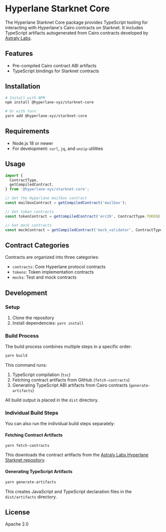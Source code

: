 # Hyperlane Starknet Core

The Hyperlane Starknet Core package provides TypeScript tooling for interacting with Hyperlane's Cairo contracts on Starknet. It includes TypeScript artifacts autogenerated from Cairo contracts developed by [Astraly Labs](https://github.com/astraly-labs/hyperlane_starknet).

## Features

- Pre-compiled Cairo contract ABI artifacts
- TypeScript bindings for Starknet contracts

## Installation

```bash
# Install with NPM
npm install @hyperlane-xyz/starknet-core

# Or with Yarn
yarn add @hyperlane-xyz/starknet-core
```

## Requirements

- Node.js 18 or newer
- For development: `curl`, `jq`, and `unzip` utilities

## Usage

```typescript
import {
  ContractType,
  getCompiledContract,
} from '@hyperlane-xyz/starknet-core';

// Get the Hyperlane mailbox contract
const mailboxContract = getCompiledContract('mailbox');

// Get token contracts
const tokenContract = getCompiledContract('erc20', ContractType.TOKEN);

// Get mock contracts
const mockContract = getCompiledContract('mock_validator', ContractType.MOCK);
```

## Contract Categories

Contracts are organized into three categories:

- `contracts`: Core Hyperlane protocol contracts
- `tokens`: Token implementation contracts
- `mocks`: Test and mock contracts

## Development

### Setup

1. Clone the repository
2. Install dependencies: `yarn install`

### Build Process

The build process combines multiple steps in a specific order:

```bash
yarn build
```

This command runs:

1. TypeScript compilation (`tsc`)
2. Fetching contract artifacts from GitHub (`fetch-contracts`)
3. Generating TypeScript ABI artifacts from Cairo contracts (`generate-artifacts`)

All build output is placed in the `dist` directory.

### Individual Build Steps

You can also run the individual build steps separately:

#### Fetching Contract Artifacts

```bash
yarn fetch-contracts
```

This downloads the contract artifacts from the [Astraly Labs Hyperlane Starknet repository](https://github.com/astraly-labs/hyperlane_starknet).

#### Generating TypeScript Artifacts

```bash
yarn generate-artifacts
```

This creates JavaScript and TypeScript declaration files in the `dist/artifacts` directory.

## License

Apache 2.0
